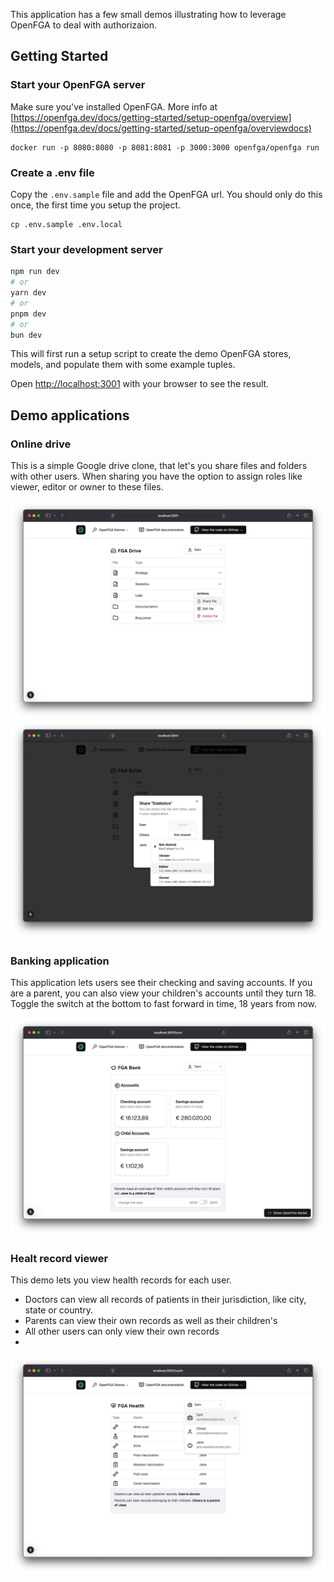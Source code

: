This application has a few small demos illustrating how to leverage OpenFGA to deal with authorizaion.

## Getting Started


### Start your OpenFGA server
Make sure you've installed OpenFGA. More info at [https://openfga.dev/docs/getting-started/setup-openfga/overview](https://openfga.dev/docs/getting-started/setup-openfga/overviewdocs)
```
docker run -p 8080:8080 -p 8081:8081 -p 3000:3000 openfga/openfga run
```

### Create a .env file

Copy the `.env.sample` file and add the OpenFGA url. You should only do this once, the first time you setup the project.

```
cp .env.sample .env.local
```

### Start your development server

```bash
npm run dev
# or
yarn dev
# or
pnpm dev
# or
bun dev
```

This will first run a setup script to create the demo OpenFGA stores, models, and populate them with some example tuples.

Open [http://localhost:3001](http://localhost:3001) with your browser to see the result.

## Demo applications

### Online drive
This is a simple Google drive clone, that let's you share files and folders with other users. When sharing you have the option to assign roles like viewer, editor or owner to these files.

![screenshot of the main drive interface](./screenshots/drive-1.png)
![screenshot of the share interface](./screenshots/drive-2.png)

### Banking application
This application lets users see their checking and saving accounts. If you are a parent, you can also view your children's accounts until they turn 18.
Toggle the switch at the bottom to fast forward in time, 18 years from now.

![screenshot of the banking interface](./screenshots/bank.png)

### Healt record viewer
This demo lets you view health records for each user.
- Doctors can view all records of patients in their jurisdiction, like city, state or country.
- Parents can view their own records as well as their children's
- All other users can only view their own records
- 
![screenshot of the health app interface](./screenshots/health.png)